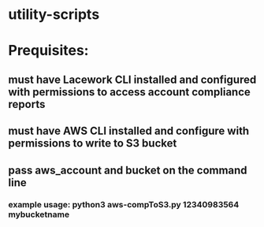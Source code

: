 # utility-scripts

# Prequisites:
## must have Lacework CLI installed and configured with permissions to access account compliance reports
## must have AWS CLI installed and configure with permissions to write to S3 bucket
## pass aws_account and bucket on the command line
### example usage:   python3 aws-compToS3.py 12340983564 mybucketname
